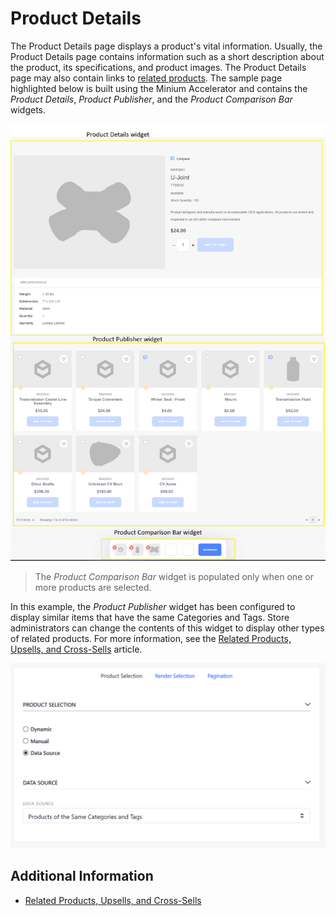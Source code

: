 # Product Details

The Product Details page displays a product's vital information. Usually, the Product Details page contains information such as a short description about the product, its specifications, and product images. The Product Details page may also contain links to [related products](../../../catalog/creating-and-managing-products/product-information/related-products-up-sells-and-cross-sells/README.md). The sample page highlighted below is built using the Minium Accelerator and contains the _Product Details_, _Product Publisher_, and the _Product Comparison Bar_ widgets.

![Product Details widget](./images/01.png)

>The _Product Comparison Bar_ widget is populated only when one or more products are selected.

In this example, the _Product Publisher_ widget has been configured to display similar items that have the same Categories and Tags. Store administrators can change the contents of this widget to display other types of related products. For more information, see the [Related Products, Upsells, and Cross-Sells](../../../catalog/creating-and-managing-products/product-information/related-products-up-sells-and-cross-sells/README.md) article.

![Product Publisher configuration](./images/02.png)

## Additional Information

* [Related Products, Upsells, and Cross-Sells](../../../catalog/creating-and-managing-products/product-information/related-products-up-sells-and-cross-sells/README.md)
